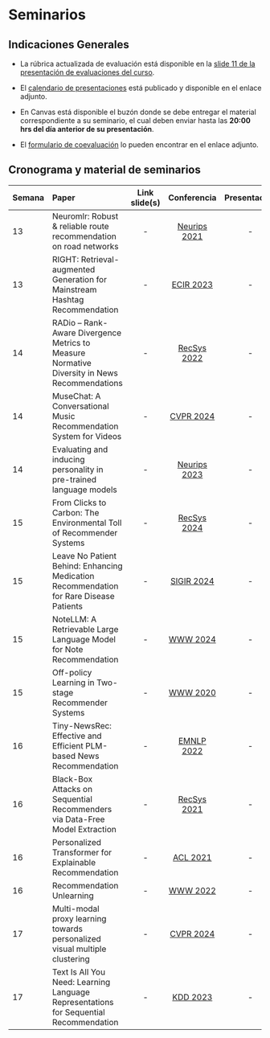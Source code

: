 # Seminarios

## Indicaciones Generales

- La rúbrica actualizada de evaluación está disponible en la [slide 11 de la presentación de evaluaciones del curso](https://uccl0-my.sharepoint.com/:p:/g/personal/dparras_uc_cl/EZ8G_FkyCKJAt6Fx23H7GWkBKl6ZeEdF9v222wJ5vAD5kA?e=xKdyxv&nav=eyJzSWQiOjI3MSwiY0lkIjoxODI4ODEzNjkzfQ). 

- El [calendario de presentaciones](https://uccl0-my.sharepoint.com/:x:/g/personal/dparras_uc_cl/ESvMv0yEcL1OiuPmfHbwIhABYW88ByAst9RWuDhkNIRkmg?e=SHOzqg) está publicado y disponible en el enlace adjunto.

- En Canvas está disponible el buzón donde se debe entregar el material correspondiente a su seminario, el cual deben enviar hasta las **20:00 hrs del día anterior de su presentación**.

- El [formulario de coevaluación](https://docs.google.com/forms/d/e/1FAIpQLSeVBcs37GbTIGxhxPoKGO5fC6epojtGuq69NUSO6vDNsg6exw/viewform?usp=preview) lo pueden encontrar en el enlace adjunto.

## Cronograma y material de seminarios

| Semana  | Paper            | Link slide(s) | Conferencia   | Presentación  |
|:--------|:-----------------|:-------------:|:-------------:|:-------------:|
|13       | Neuromlr: Robust & reliable route recommendation on road networks |-|[Neurips 2021](https://proceedings.neurips.cc/paper_files/paper/2021/file/b922ede9c9eb9eabec1c1fecbdecb45d-Paper.pdf)|-|
|13       | RIGHT: Retrieval-augmented Generation for Mainstream Hashtag Recommendation |-|[ECIR 2023](https://arxiv.org/pdf/2312.10466)|-|
|14       | RADio – Rank-Aware Divergence Metrics to Measure Normative Diversity in News Recommendations |-|[RecSys 2022](https://dl.acm.org/doi/pdf/10.1145/3523227.3546780)|-|
|14       | MuseChat: A Conversational Music Recommendation System for Videos |-|[CVPR 2024](https://arxiv.org/pdf/2310.06282)|-|
|14       | Evaluating and inducing personality in pre-trained language models |-|[Neurips 2023](https://proceedings.neurips.cc/paper_files/paper/2023/file/21f7b745f73ce0d1f9bcea7f40b1388e-Paper-Conference.pdf)|-|
|15       | From Clicks to Carbon: The Environmental Toll of Recommender Systems |-|[RecSys 2024](https://dl.acm.org/doi/pdf/10.1145/3640457.3688074)|-|
|15       | Leave No Patient Behind: Enhancing Medication Recommendation for Rare Disease Patients |-|[SIGIR 2024](https://arxiv.org/abs/2403.17745)|-|
|15       | NoteLLM: A Retrievable Large Language Model for Note Recommendation |-|[WWW 2024](https://arxiv.org/pdf/2403.01744)|-|
|15       | Off-policy Learning in Two-stage Recommender Systems |-|[WWW 2020](https://dl.acm.org/doi/pdf/10.1145/3366423.3380130)|-|
|16       | Tiny-NewsRec: Effective and Efficient PLM-based News Recommendation |-|[EMNLP 2022](https://arxiv.org/pdf/2112.00944)|-|
|16       | Black-Box Attacks on Sequential Recommenders via Data-Free Model Extraction |-|[RecSys 2021](https://dl.acm.org/doi/pdf/10.1145/3460231.3474275)|-|
|16       | Personalized Transformer for Explainable Recommendation |-|[ACL 2021](https://arxiv.org/pdf/2105.11601)|-|
|16       | Recommendation Unlearning |-|[WWW 2022](https://dl.acm.org/doi/abs/10.1145/3485447.3511997)|-|
|17       | Multi-modal proxy learning towards personalized visual multiple clustering |-|[CVPR 2024](https://openaccess.thecvf.com/content/CVPR2024/papers/Yao_Multi-Modal_Proxy_Learning_Towards_Personalized_Visual_Multiple_Clustering_CVPR_2024_paper.pdf)|-|
|17       | Text Is All You Need: Learning Language Representations for Sequential Recommendation |-|[KDD 2023](https://dl.acm.org/doi/pdf/10.1145/3580305.3599519)|-|
